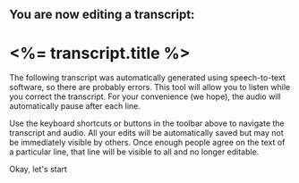 ## You are now editing a transcript:
# <%= transcript.title %>

The following transcript was automatically generated using speech-to-text software, so there are probably errors. This tool will allow you to listen while you correct the transcript. For your convenience (we hope), the audio will automatically pause after each line.

Use the keyboard shortcuts or buttons in the toolbar above to navigate the transcript and audio. <span class="highlight">All your edits will be automatically saved</span> but may not be immediately visible by others. Once enough people agree on the text of a particular line, that line will be visible to all and no longer editable. 

<p class="text-center"><a class="button large start-play">Okay, let's start</a></p>
